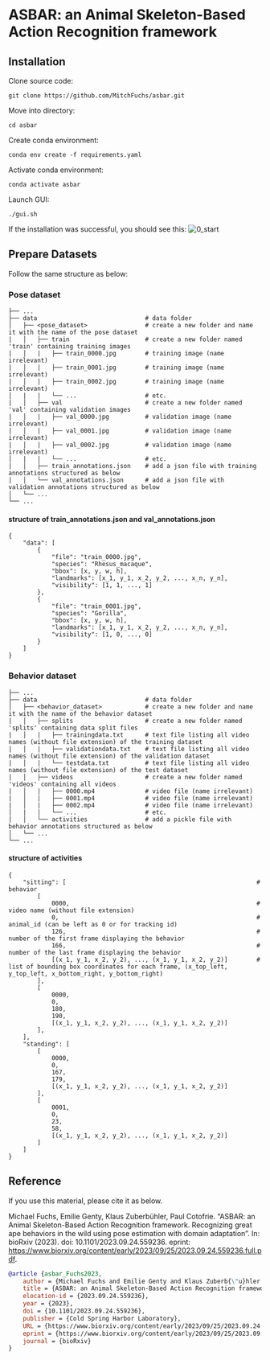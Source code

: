 # ASBAR: an Animal Skeleton-Based Action Recognition framework

## Installation

Clone source code:

```
git clone https://github.com/MitchFuchs/asbar.git
```

Move into directory:

```
cd asbar
```

Create conda environment:
```
conda env create -f requirements.yaml
```

Activate conda environment:
```
conda activate asbar
```

Launch GUI:
```
./gui.sh
```
If the installation was successful, you should see this: 
![0_start](https://github.com/MitchFuchs/asbar/assets/73831423/e790819c-12fb-467b-8289-7cad180df279)


## Prepare Datasets
Follow the same structure as below:
### Pose dataset
    ├── ...
    ├── data                              # data folder
    │   ├── <pose_dataset>                # create a new folder and name it with the name of the pose dataset 
    |   │   ├── train                     # create a new folder named 'train' containing training images
    |   │   |   ├── train_0000.jpg        # training image (name irrelevant) 
    |   │   |   ├── train_0001.jpg        # training image (name irrelevant) 
    |   │   |   ├── train_0002.jpg        # training image (name irrelevant)
    │   |   |   └── ...                   # etc.
    |   │   ├── val                       # create a new folder named 'val' containing validation images
    |   │   |   ├── val_0000.jpg          # validation image (name irrelevant) 
    |   │   |   ├── val_0001.jpg          # validation image (name irrelevant) 
    |   │   |   ├── val_0002.jpg          # validation image (name irrelevant)
    │   |   |   └── ...                   # etc.
    |   │   ├── train_annotations.json    # add a json file with training annotations structured as below
    |   │   └── val_annotations.json      # add a json file with validation annotations structured as below
    │   └── ...                   
    └── ...

#### structure of train_annotations.json and val_annotations.json

```
{
    "data": [
        {
            "file": "train_0000.jpg",
            "species": "Rhesus_macaque",
            "bbox": [x, y, w, h],
            "landmarks": [x_1, y_1, x_2, y_2, ..., x_n, y_n],
            "visibility": [1, 1, ..., 1]
        },
        {
            "file": "train_0001.jpg",
            "species": "Gorilla",
            "bbox": [x, y, w, h],
            "landmarks": [x_1, y_1, x_2, y_2, ..., x_n, y_n],
            "visibility": [1, 0, ..., 0]
        }
    ]
}

```

### Behavior dataset
    ├── ...
    ├── data                              # data folder
    │   ├── <behavior_dataset>            # create a new folder and name it with the name of the behavior dataset 
    |   │   ├── splits                    # create a new folder named 'splits' containing data split files
    |   │   |   ├── trainingdata.txt      # text file listing all video names (without file extension) of the training dataset 
    |   │   |   ├── validationdata.txt    # text file listing all video names (without file extension) of the validation dataset 
    |   │   |   └── testdata.txt          # text file listing all video names (without file extension) of the test dataset 
    |   │   ├── videos                    # create a new folder named 'videos' containing all videos
    |   │   |   ├── 0000.mp4              # video file (name irrelevant) 
    |   │   |   ├── 0001.mp4              # video file (name irrelevant) 
    |   │   |   ├── 0002.mp4              # video file (name irrelevant)
    │   |   |   └── ...                   # etc.
    |   │   └── activities                # add a pickle file with behavior annotations structured as below
    │   └── ...                   
    └── ...

#### structure of activities

```
{
    "sitting": [                                                     # behavior
        [
            0000,                                                    # video name (without file extension) 
            0,                                                       # animal_id (can be left as 0 or for tracking id)
            126,                                                     # number of the first frame displaying the behavior
            166,                                                     # number of the last frame displaying the behavior 
            [(x_1, y_1, x_2, y_2), ..., (x_1, y_1, x_2, y_2)]        # list of bounding box coordinates for each frame, (x_top_left, y_top_left, x_bottom_right, y_bottom_right) 
        ],
        [
            0000,
            0,
            180,
            190,
            [(x_1, y_1, x_2, y_2), ..., (x_1, y_1, x_2, y_2)]
        ],
    ],
    "standing": [                  
        [
            0000,
            0,
            167,
            179,
            [(x_1, y_1, x_2, y_2), ..., (x_1, y_1, x_2, y_2)]
        ],
        [
            0001,
            0,
            23,
            58,
            [(x_1, y_1, x_2, y_2), ..., (x_1, y_1, x_2, y_2)]
        ]
    ]
}

```


## Reference

If you use this material, please cite it as below.

Michael Fuchs, Emilie Genty, Klaus Zuberbühler, Paul Cotofrie. “ASBAR: an Animal Skeleton-Based Action Recognition framework. Recognizing great ape behaviors in the wild using pose estimation with domain adaptation”. In: bioRxiv (2023). doi: 10.1101/2023.09.24.559236. eprint: https://www.biorxiv.org/content/early/2023/09/25/2023.09.24.559236.full.pdf. 

```BibTeX
@article {asbar_Fuchs2023,
	author = {Michael Fuchs and Emilie Genty and Klaus Zuberb{\"u}hler and Paul Cotofrei},
	title = {ASBAR: an Animal Skeleton-Based Action Recognition framework. Recognizing great ape behaviors in the wild using pose estimation with domain adaptation},
	elocation-id = {2023.09.24.559236},
	year = {2023},
	doi = {10.1101/2023.09.24.559236},
	publisher = {Cold Spring Harbor Laboratory},
	URL = {https://www.biorxiv.org/content/early/2023/09/25/2023.09.24.559236},
	eprint = {https://www.biorxiv.org/content/early/2023/09/25/2023.09.24.559236.full.pdf},
	journal = {bioRxiv}
}
```

